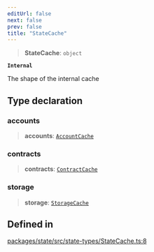 ```yaml
---
editUrl: false
next: false
prev: false
title: "StateCache"
---
```


> **StateCache**: `object`

**`Internal`**

The shape of the internal cache

## Type declaration

### accounts

> **accounts**: [`AccountCache`](/reference/tevm/state/classes/accountcache/)

### contracts

> **contracts**: [`ContractCache`](/reference/tevm/state/classes/contractcache/)

### storage

> **storage**: [`StorageCache`](/reference/tevm/state/classes/storagecache/)

## Defined in

[packages/state/src/state-types/StateCache.ts:8](https://github.com/qbzzt/tevm-monorepo/blob/main/packages/state/src/state-types/StateCache.ts#L8)

